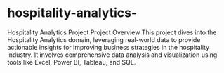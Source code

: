 # hospitality-analytics-
Hospitality Analytics Project Project Overview This project dives into the Hospitality Analytics domain, leveraging real-world data to provide actionable insights for improving business strategies in the hospitality industry. It involves comprehensive data analysis and visualization using tools like Excel, Power BI, Tableau, and SQL.
